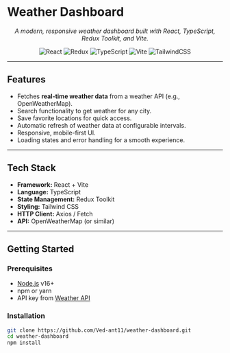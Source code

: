 # Weather Dashboard

<p align="center">
  <em>A modern, responsive weather dashboard built with React, TypeScript, Redux Toolkit, and Vite.</em>
</p>

<p align="center">
  <img alt="React" src="https://img.shields.io/badge/react-%2320232a.svg?style=for-the-badge&logo=react&logoColor=%2361DAFB"/>
  <img alt="Redux" src="https://img.shields.io/badge/redux-%23593d88.svg?style=for-the-badge&logo=redux&logoColor=white"/>
  <img alt="TypeScript" src="https://img.shields.io/badge/typescript-%23007ACC.svg?style=for-the-badge&logo=typescript&logoColor=white"/>
  <img alt="Vite" src="https://img.shields.io/badge/vite-%23646CFF.svg?style=for-the-badge&logo=vite&logoColor=white"/>
  <img alt="TailwindCSS" src="https://img.shields.io/badge/tailwindcss-%2338B2AC.svg?style=for-the-badge&logo=tailwind-css&logoColor=white"/>
</p>

---

## Features
- Fetches **real-time weather data** from a weather API (e.g., OpenWeatherMap).  
- Search functionality to get weather for any city.  
- Save favorite locations for quick access.  
- Automatic refresh of weather data at configurable intervals.  
- Responsive, mobile-first UI.  
- Loading states and error handling for a smooth experience.  

---

## Tech Stack
- **Framework:** React + Vite  
- **Language:** TypeScript  
- **State Management:** Redux Toolkit  
- **Styling:** Tailwind CSS  
- **HTTP Client:** Axios / Fetch  
- **API:** OpenWeatherMap (or similar)  

---

## Getting Started

### Prerequisites
- [Node.js](https://nodejs.org/) v16+  
- npm or yarn  
- API key from [Weather API](https://rapidapi.com/maruf111/api/weather-api167)

### Installation
```bash
git clone https://github.com/Ved-ant11/weather-dashboard.git
cd weather-dashboard
npm install
